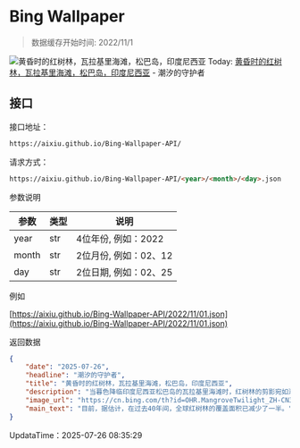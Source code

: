 # Bing Wallpaper

> 数据缓存开始时间: 2022/11/1

![黄昏时的红树林，瓦拉基里海滩，松巴岛，印度尼西亚](https://cn.bing.com/th?id=OHR.MangroveTwilight_ZH-CN3596666263_1920x1080.webp)
Today: [黄昏时的红树林，瓦拉基里海滩，松巴岛，印度尼西亚](https://cn.bing.com/th?id=OHR.MangroveTwilight_ZH-CN3596666263_1920x1080.webp) - 潮汐的守护者

## 接口

接口地址：

```html
https://aixiu.github.io/Bing-Wallpaper-API/
```

请求方式：

```html
https://aixiu.github.io/Bing-Wallpaper-API/<year>/<month>/<day>.json
```

参数说明

| 参数 | 类型 | 说明 |
| - | - | - |
| year | str | 4位年份, 例如：2022 |
| month | str | 2位月份, 例如：02、12 |
| day | str | 2位日期, 例如：02、25 |

例如

[https://aixiu.github.io/Bing-Wallpaper-API/2022/11/01.json](https://aixiu.github.io/Bing-Wallpaper-API/2022/11/01.json)

返回数据

```json
{
    "date": "2025-07-26",
    "headline": "潮汐的守护者",
    "title": "黄昏时的红树林，瓦拉基里海滩，松巴岛，印度尼西亚",
    "description": "当暮色降临印度尼西亚松巴岛的瓦拉基里海滩时，红树林的剪影宛如潮汐中的哨兵般矗立，既优雅又坚韧，充满生命力。今天是国际红树林生态系统保护日，让我们向这些在维系地球生命中发挥至关重要作用的非凡树木致以敬意。",
    "image_url": "https://cn.bing.com/th?id=OHR.MangroveTwilight_ZH-CN3596666263_1920x1080.webp",
    "main_text": "目前，据估计，在过去40年间，全球红树林的覆盖面积已减少了一半。"
}
```

UpdataTime：2025-07-26 08:35:29
